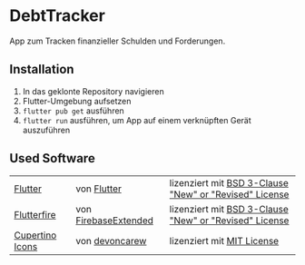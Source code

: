 # DebtTracker

App zum Tracken finanzieller Schulden und Forderungen.

## Installation

1. In das geklonte Repository navigieren
2. Flutter-Umgebung aufsetzen
3. `flutter pub get` ausführen
4. `flutter run` ausführen, um App auf einem verknüpften Gerät auszuführen

## Used Software

<table>
  <tr>
    <td><a href="https://github.com/flutter/flutter">Flutter</a></td>
    <td>von <a href="https://github.com/flutter">Flutter</a></td>
    <td>lizenziert mit <a href="https://github.com/flutter/flutter/blob/master/LICENSE">BSD 3-Clause "New" or "Revised" License</a>
  </tr>
  <tr>
    <td><a href="https://github.com/FirebaseExtended/flutterfire">Flutterfire</a></td>
    <td>von <a href="https://github.com/FirebaseExtended">FirebaseExtended</a></td>
    <td>lizenziert mit <a href="https://github.com/FirebaseExtended/flutterfire/blob/master/LICENSE">BSD 3-Clause "New" or "Revised" License</a>
  </tr>
  <tr>
    <td><a href="https://github.com/devoncarew/cupertino_icons">Cupertino Icons</a></td>
    <td>von <a href="https://github.com/devoncarew">devoncarew</a></td>
    <td>lizenziert mit <a href="https://github.com/devoncarew/cupertino_icons/blob/master/LICENSE">MIT License</a>
  </tr>
</table>
